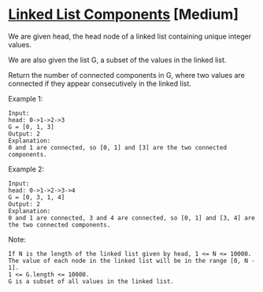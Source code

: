# [Linked List Components](https://leetcode.com/problems/linked-list-components/) [Medium]

We are given head, the head node of a linked list containing unique integer values.

We are also given the list G, a subset of the values in the linked list.

Return the number of connected components in G, where two values are connected if they appear consecutively in the linked list.

Example 1:
```
Input: 
head: 0->1->2->3
G = [0, 1, 3]
Output: 2
Explanation: 
0 and 1 are connected, so [0, 1] and [3] are the two connected components.
```
Example 2:
```
Input: 
head: 0->1->2->3->4
G = [0, 3, 1, 4]
Output: 2
Explanation: 
0 and 1 are connected, 3 and 4 are connected, so [0, 1] and [3, 4] are the two connected components.
```
Note:
```
If N is the length of the linked list given by head, 1 <= N <= 10000.
The value of each node in the linked list will be in the range [0, N - 1].
1 <= G.length <= 10000.
G is a subset of all values in the linked list.
```
